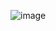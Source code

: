 
![image](https://github.com/Mostovyi-Vitalii1/04-polymorphism-Mostovyi-Vitalii1/assets/163344368/b3431601-e6f8-46c7-afb8-e4dbe8a4aa3a)
